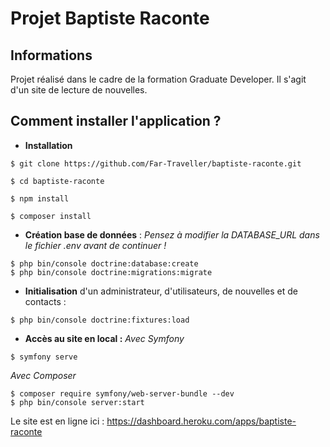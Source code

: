 
# Projet Baptiste Raconte

## Informations

Projet réalisé dans le cadre de la formation Graduate Developer.
Il s'agit d'un site de lecture de nouvelles.

## Comment installer l'application ?
* **Installation**
```
$ git clone https://github.com/Far-Traveller/baptiste-raconte.git
```
```
$ cd baptiste-raconte
```
```
$ npm install
```
```
$ composer install
```
* **Création base de données** : *Pensez à modifier la DATABASE_URL dans le fichier .env avant de continuer !*

```
$ php bin/console doctrine:database:create
$ php bin/console doctrine:migrations:migrate
```
* **Initialisation** d'un administrateur, d'utilisateurs, de nouvelles et de contacts :
```
$ php bin/console doctrine:fixtures:load
```
* **Accès au site en local :**
  *Avec Symfony*
```
$ symfony serve
```
*Avec Composer*
```
$ composer require symfony/web-server-bundle --dev
$ php bin/console server:start
```

Le site est en ligne ici : https://dashboard.heroku.com/apps/baptiste-raconte
